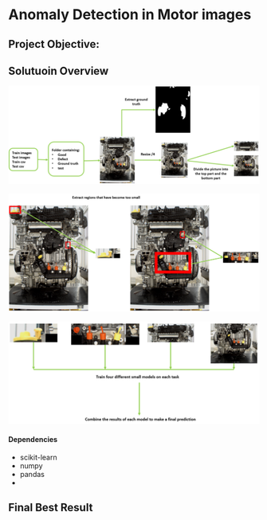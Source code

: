 # Anomaly Detection in Motor images

## Project Objective:

## Solutuoin Overview
![image](https://github.com/ChibaneLilaAI/Motores/blob/main/image1.jpg)
&nbsp;
&nbsp;
![image](https://github.com/ChibaneLilaAI/Motores/blob/main/image2.jpg)
&nbsp;
&nbsp;
![image](https://github.com/ChibaneLilaAI/Motores/blob/main/image3.jpg)

#### Dependencies
- scikit-learn
- numpy
- pandas
- 
## Final Best Result
